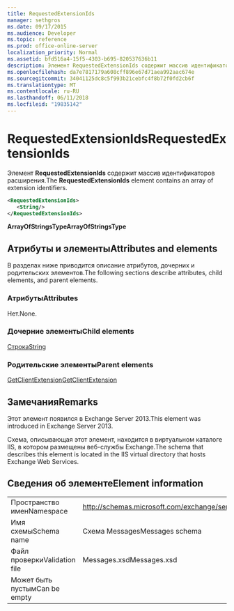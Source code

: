```yaml
---
title: RequestedExtensionIds
manager: sethgros
ms.date: 09/17/2015
ms.audience: Developer
ms.topic: reference
ms.prod: office-online-server
localization_priority: Normal
ms.assetid: bfd516a4-15f5-4303-b695-820537636b11
description: Элемент RequestedExtensionIds содержит массив идентификаторов расширения.
ms.openlocfilehash: da7e7817179a608cff896e67d71aea992aac674e
ms.sourcegitcommit: 34041125dc8c5f993b21cebfc4f8b72f0fd2cb6f
ms.translationtype: MT
ms.contentlocale: ru-RU
ms.lasthandoff: 06/11/2018
ms.locfileid: "19835142"
---
```

# <a name="requestedextensionids"></a><span data-ttu-id="6fcd4-103">RequestedExtensionIds</span><span class="sxs-lookup"><span data-stu-id="6fcd4-103">RequestedExtensionIds</span></span>

<span data-ttu-id="6fcd4-104">Элемент **RequestedExtensionIds** содержит массив идентификаторов расширения.</span><span class="sxs-lookup"><span data-stu-id="6fcd4-104">The **RequestedExtensionIds** element contains an array of extension identifiers.</span></span> 
  
```XML
<RequestedExtensionIds>
   <String/>
</RequestedExtensionIds>
```

 <span data-ttu-id="6fcd4-105">**ArrayOfStringsType**</span><span class="sxs-lookup"><span data-stu-id="6fcd4-105">**ArrayOfStringsType**</span></span>
## <a name="attributes-and-elements"></a><span data-ttu-id="6fcd4-106">Атрибуты и элементы</span><span class="sxs-lookup"><span data-stu-id="6fcd4-106">Attributes and elements</span></span>

<span data-ttu-id="6fcd4-107">В разделах ниже приводится описание атрибутов, дочерних и родительских элементов.</span><span class="sxs-lookup"><span data-stu-id="6fcd4-107">The following sections describe attributes, child elements, and parent elements.</span></span>
  
### <a name="attributes"></a><span data-ttu-id="6fcd4-108">Атрибуты</span><span class="sxs-lookup"><span data-stu-id="6fcd4-108">Attributes</span></span>

<span data-ttu-id="6fcd4-109">Нет.</span><span class="sxs-lookup"><span data-stu-id="6fcd4-109">None.</span></span>
  
### <a name="child-elements"></a><span data-ttu-id="6fcd4-110">Дочерние элементы</span><span class="sxs-lookup"><span data-stu-id="6fcd4-110">Child elements</span></span>

[<span data-ttu-id="6fcd4-111">Строка</span><span class="sxs-lookup"><span data-stu-id="6fcd4-111">String</span></span>](string.md)
  
### <a name="parent-elements"></a><span data-ttu-id="6fcd4-112">Родительские элементы</span><span class="sxs-lookup"><span data-stu-id="6fcd4-112">Parent elements</span></span>

[<span data-ttu-id="6fcd4-113">GetClientExtension</span><span class="sxs-lookup"><span data-stu-id="6fcd4-113">GetClientExtension</span></span>](getclientextension.md)
  
## <a name="remarks"></a><span data-ttu-id="6fcd4-114">Замечания</span><span class="sxs-lookup"><span data-stu-id="6fcd4-114">Remarks</span></span>

<span data-ttu-id="6fcd4-115">Этот элемент появился в Exchange Server 2013.</span><span class="sxs-lookup"><span data-stu-id="6fcd4-115">This element was introduced in Exchange Server 2013.</span></span>
  
<span data-ttu-id="6fcd4-116">Схема, описывающая этот элемент, находится в виртуальном каталоге IIS, в котором размещены веб-службы Exchange.</span><span class="sxs-lookup"><span data-stu-id="6fcd4-116">The schema that describes this element is located in the IIS virtual directory that hosts Exchange Web Services.</span></span>
  
## <a name="element-information"></a><span data-ttu-id="6fcd4-117">Сведения об элементе</span><span class="sxs-lookup"><span data-stu-id="6fcd4-117">Element information</span></span>

|||
|:-----|:-----|
|<span data-ttu-id="6fcd4-118">Пространство имен</span><span class="sxs-lookup"><span data-stu-id="6fcd4-118">Namespace</span></span>  <br/> |http://schemas.microsoft.com/exchange/services/2006/messages  <br/> |
|<span data-ttu-id="6fcd4-119">Имя схемы</span><span class="sxs-lookup"><span data-stu-id="6fcd4-119">Schema name</span></span>  <br/> |<span data-ttu-id="6fcd4-120">Схема Messages</span><span class="sxs-lookup"><span data-stu-id="6fcd4-120">Messages schema</span></span>  <br/> |
|<span data-ttu-id="6fcd4-121">Файл проверки</span><span class="sxs-lookup"><span data-stu-id="6fcd4-121">Validation file</span></span>  <br/> |<span data-ttu-id="6fcd4-122">Messages.xsd</span><span class="sxs-lookup"><span data-stu-id="6fcd4-122">Messages.xsd</span></span>  <br/> |
|<span data-ttu-id="6fcd4-123">Может быть пустым</span><span class="sxs-lookup"><span data-stu-id="6fcd4-123">Can be empty</span></span>  <br/> ||
   

